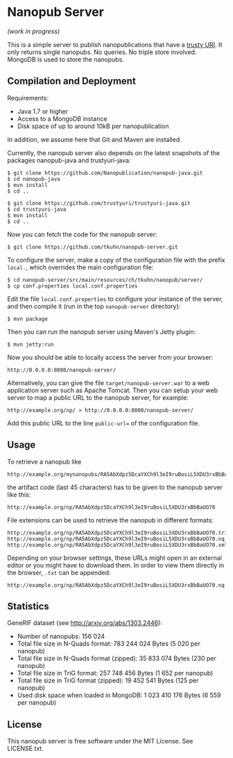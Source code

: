 Nanopub Server
==============

_(work in progress)_

This is a simple server to publish nanopublications that have a
[trusty URI](http://arxiv.org/abs/1401.5775). It only returns single nanopubs.
No queries. No triple store involved. MongoDB is used to store the nanopubs.


Compilation and Deployment
--------------------------

Requirements:

- Java 1.7 or higher
- Access to a MongoDB instance
- Disk space of up to around 10kB per nanopublication

In addition, we assume here that Git and Maven are installed.

Currently, the nanopub server also depends on the latest snapshots of the
packages nanopub-java and trustyuri-java:

    $ git clone https://github.com/Nanopublication/nanopub-java.git
    $ cd nanopub-java
    $ mvn install
    $ cd ..

    $ git clone https://github.com/trustyuri/trustyuri-java.git
    $ cd trustyuri-java
    $ mvn install
    $ cd ..

Now you can fetch the code for the nanopub server:

    $ git clone https://github.com/tkuhn/nanopub-server.git

To configure the server, make a copy of the configuration file with the prefix
`local.`, which overrides the main configuration file:

    $ cd nanopub-server/src/main/resources/ch/tkuhn/nanopub/server/
    $ cp conf.properties local.conf.properties

Edit the file `local.conf.properties` to configure your instance of the server,
and then compile it (run in the top `nanopub-server` directory):

    $ mvn package

Then you can run the nanopub server using Maven's Jetty plugin:

    $ mvn jetty:run

Now you should be able to locally access the server from your browser:

    http://0.0.0.0:8080/nanopub-server/

Alternatively, you can give the file `target/nanopub-server.war` to a web
application server such as Apache Tomcat. Then you can setup your web
server to map a public URL to the nanopub server, for example:

    http://example.org/np/ > http://0.0.0.0:8080/nanopub-server/

Add this public URL to the line `public-url=` of the configuration file.


Usage
-----

To retrieve a nanopub like

    http://example.org/mynanopubs/RA5AbXdpz5DcaYXCh9l3eI9ruBosiL5XDU3rxBbBaUO70

the artifact code (last 45 characters) has to be given to the nanopub server
like this:

    http://example.org/np/RA5AbXdpz5DcaYXCh9l3eI9ruBosiL5XDU3rxBbBaUO70

File extensions can be used to retrieve the nanopub in different formats:

    http://example.org/np/RA5AbXdpz5DcaYXCh9l3eI9ruBosiL5XDU3rxBbBaUO70.trig
    http://example.org/np/RA5AbXdpz5DcaYXCh9l3eI9ruBosiL5XDU3rxBbBaUO70.nq
    http://example.org/np/RA5AbXdpz5DcaYXCh9l3eI9ruBosiL5XDU3rxBbBaUO70.xml

Depending on your browser settings, these URLs might open in an external editor
or you might have to download them. In order to view them directly in the
browser, `.txt` can be appended:

    http://example.org/np/RA5AbXdpz5DcaYXCh9l3eI9ruBosiL5XDU3rxBbBaUO70.nq.txt


Statistics
----------

GeneRIF dataset (see http://arxiv.org/abs/1303.2446):

- Number of nanopubs: 156 024
- Total file size in N-Quads format: 783 244 024 Bytes (5 020 per nanopub)
- Total file size in N-Quads format (zipped): 35 833 074 Bytes (230 per nanopub)
- Total file size in TriG format: 257 748 456 Bytes (1 652 per nanopub)
- Total file size in TriG format (zipped): 19 452 541 Bytes (125 per nanopub)
- Used disk space when loaded in MongoDB: 1 023 410 176 Bytes (6 559 per nanopub)


License
-------

This nanopub server is free software under the MIT License. See LICENSE.txt.
